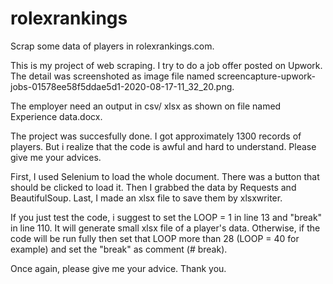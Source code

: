 # rolexrankings
Scrap some data of players in rolexrankings.com.

This is my project of web scraping. I try to do a job offer posted on Upwork. The detail was screenshoted as image file named screencapture-upwork-jobs-01578ee58f5ddae5d1-2020-08-17-11_32_20.png.

The employer need an output in csv/ xlsx as shown on file named Experience data.docx.

The project was succesfully done. I got approximately 1300 records of players. But i realize that the code is awful and hard to understand. Please give me your advices.

First, I used Selenium to load the whole document. There was a button that should be clicked to load it. Then I grabbed the data by Requests and BeautifulSoup. Last, I made an xlsx file to save them by xlsxwriter.

If you just test the code, i suggest to set the LOOP = 1 in line 13 and "break" in line 110. It will generate small xlsx file of a player's data. Otherwise, if the code will be run fully then set that LOOP more than 28 (LOOP = 40 for example) and set the "break" as comment (# break).

Once again, please give me your advice. Thank you. 